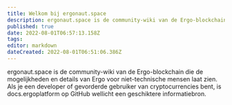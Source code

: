 ```yaml
---
title: Welkom bij ergonaut.space
description: ergonaut.space is de community-wiki van de Ergo-blockchain die de mogelijkheden en details van Ergo voor niet-technische mensen laat zien.
published: true
date: 2022-08-01T06:57:13.158Z
tags: 
editor: markdown
dateCreated: 2022-08-01T06:51:06.386Z
---
```


ergonaut.space is de community-wiki van de Ergo-blockchain die de mogelijkheden en details van Ergo voor niet-technische mensen laat zien. Als je een developer of gevorderde gebruiker van cryptocurrencies bent, is docs.ergoplatform op GitHub wellicht een geschiktere informatiebron.